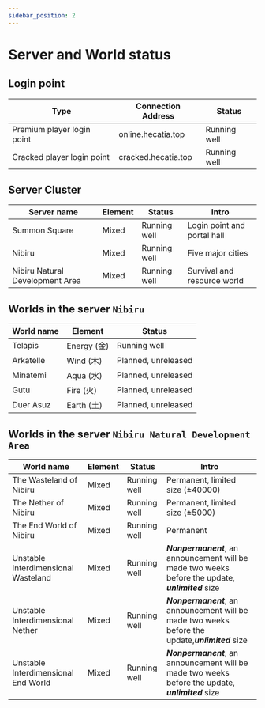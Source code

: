 ```yaml
---
sidebar_position: 2
---
```


# Server and World status

## Login point

| Type | Connection Address | Status |
| --- | --- | --- |
| Premium player login point | online.hecatia.top | Running well |
| Cracked player login point | cracked.hecatia.top | Running well |

## Server Cluster

| Server name | Element | Status | Intro |
| --- | --- | --- | --- |
| Summon Square | Mixed | Running well | Login point and portal hall |
| Nibiru | Mixed | Running well | Five major cities |
| Nibiru Natural Development Area | Mixed | Running well | Survival and resource world  |

## Worlds in the server `Nibiru`

| World name | Element | Status |
| --- | --- | --- |
| Telapis | Energy (金) | Running well |
| Arkatelle | Wind (木) | Planned, unreleased |
| Minatemi | Aqua (水) | Planned, unreleased |
| Gutu | Fire (火) | Planned, unreleased |
| Duer Asuz | Earth (土) | Planned, unreleased |

## Worlds in the server `Nibiru Natural Development Area`

| World name | Element | Status | Intro |
| --- | --- | --- | --- |
| The Wasteland of Nibiru | Mixed | Running well | Permanent, limited size (±40000) |
| The Nether of Nibiru | Mixed | Running well | Permanent, limited size (±5000) |
| The End World of Nibiru | Mixed | Running well | Permanent |
| Unstable Interdimensional Wasteland | Mixed | Running well | ***Nonpermanent***, an announcement will be made two weeks before the update, ***unlimited*** size |
| Unstable Interdimensional Nether | Mixed | Running well | ***Nonpermanent***, an announcement will be made two weeks before the update,***unlimited*** size |
| Unstable Interdimensional End World | Mixed | Running well | ***Nonpermanent***, an announcement will be made two weeks before the update, ***unlimited*** size |
